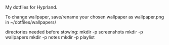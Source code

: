 My dotfiles for Hyprland.

To change wallpaper, save/rename your chosen wallpaper as wallpaper.png in ~/dotfiles/wallpapers/

directories needed before stowing:
mkdir -p screenshots
mkdir -p wallpapers
mkdir -p notes
mkdir -p playlist
